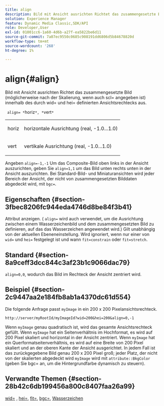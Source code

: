 ```yaml
---
title: align
description: Bild mit Ansicht ausrichten Richtet das zusammengesetzte Bild (möglicherweise nach der Skalierung, wenn auch scl= angegeben ist) innerhalb des durch wid= und hei= definierten Ansichtsrechtecks aus.
solution: Experience Manager
feature: Dynamic Media Classic,SDK/API
role: Developer,User
exl-id: 01001cc6-1a60-4d6b-a27f-ea5822be6d11
source-git-commit: 7a07ec9550c0685c908191dd6806d5b84678820d
workflow-type: tm+mt
source-wordcount: '268'
ht-degree: 1%

---
```


# align{#align}

Bild mit Ansicht ausrichten Richtet das zusammengesetzte Bild (möglicherweise nach der Skalierung, wenn auch scl= angegeben ist) innerhalb des durch wid= und hei= definierten Ansichtsrechtecks aus.

` align= *`horiz`*, *`vert`*`

<table id="simpletable_4CB26F72A56D4515B767C303F8E8A1CF"> 
 <tr class="strow"> 
  <td class="stentry"> <p> <span class="codeph"> <span class="varname"> horiz </span> </span> </p> </td> 
  <td class="stentry"> <p>horizontale Ausrichtung (real, -1.0...1.0) </p> </td> 
 </tr> 
 <tr class="strow"> 
  <td class="stentry"> <p> <span class="codeph"> <span class="varname"> vert </span> </span> </p> </td> 
  <td class="stentry"> <p>vertikale Ausrichtung (real, -1.0...1.0) </p> </td> 
 </tr> 
</table>

Angeben `align=-1,-1` Um das Composite-Bild oben links in der Ansicht auszurichten, geben Sie `align=1,1` um das Bild unten rechts unten in der Ansicht auszurichten. Bei Standard-Bild- und Miniaturansichten wird jeder Bereich der Ansicht, der nicht von zusammengesetzten Bilddaten abgedeckt wird, mit `bgc=`.

## Eigenschaften {#section-3fbec8206fc944eda4746d8be84f3b41}

Attribut anzeigen. ( `align=` wird auch verwendet, um die Ausrichtung zwischen einem Wasserzeichenbild und dem zusammengesetzten Bild zu definieren, auf das das Wasserzeichen angewendet wird.) Gilt unabhängig von der aktuellen Ebeneneinstellung. Wird ignoriert, wenn nur einer von `wid=` und `hei=` festgelegt ist und wann `fit=constrain` oder `fit=stretch`.

## Standard {#section-8a9ceff3dcc844c3af23b1c9066dac79}

`align=0,0`, wodurch das Bild im Rechteck der Ansicht zentriert wird.

## Beispiel {#section-2c9447aa2e184fb8ab1a4370dc61d554}

Die folgende Anfrage passt `myImage` in ein 200 x 200 Pixelansichtsrechteck.

`http://server/myRootId/myImageId?wid=200&hei=200&align=0,-1`

Wenn `myImage` genau quadratisch ist, wird das gesamte Ansichtsrechteck gefüllt. Wenn `myImage` hat ein Seitenverhältnis im Hochformat, es wird auf 200 Pixel skaliert und horizontal in der Ansicht zentriert. Wenn `myImage` hat ein Querformatseitenverhältnis, es wird auf eine Breite von 200 Pixel skaliert und an der oberen Kante der Ansicht ausgerichtet. In jedem Fall ist das zurückgegebene Bild genau 200 x 200 Pixel groß; jeder Platz, der nicht von der skalierten abgedeckt wird `myImage` wird mit `attribute::BkgColor` (geben Sie bgc= an, um die Hintergrundfarbe dynamisch zu steuern).

## Verwandte Themen {#section-28b42c6db199456a800c8407faa26a99}

[wid=](../../../../../is-api/http-ref/image-serving-api-ref/c-http-protocol-reference/c-command-reference/r-is-http-wid.md#reference-bfeadcb67bf4485f851eb21345527e47) , [hei=](../../../../../is-api/http-ref/image-serving-api-ref/c-http-protocol-reference/c-command-reference/r-is-http-hei.md#reference-6d6f556ccc0e4b98a815e8a5c1944a96), [fit=](../../../../../is-api/http-ref/image-serving-api-ref/c-http-protocol-reference/c-command-reference/r-fit.md#reference-f11bff6d93d143d6b135de3a923bc989), [bgc=](../../../../../is-api/http-ref/image-serving-api-ref/c-http-protocol-reference/c-command-reference/r-bgc.md#reference-53376175f617446fbe5c69120f834b88), [Wasserzeichen](../../../../../is-api/http-ref/image-serving-api-ref/c-http-protocol-reference/c-syntax-and-features/r-watermarks.md#reference-35d2c3a2c98349b792921c6cb8e73832)
